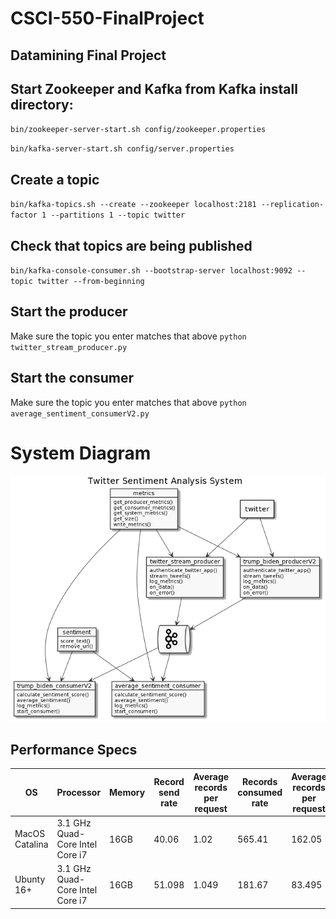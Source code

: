 # CSCI-550-FinalProject
## Datamining Final Project

## Start Zookeeper and Kafka from Kafka install directory:
`bin/zookeeper-server-start.sh config/zookeeper.properties`

`bin/kafka-server-start.sh config/server.properties`

## Create a topic
`bin/kafka-topics.sh --create --zookeeper localhost:2181 --replication-factor 1 --partitions 1 --topic twitter`

## Check that topics are being published
`bin/kafka-console-consumer.sh --bootstrap-server localhost:9092 --topic twitter --from-beginning`

## Start the producer
Make sure the topic you enter matches that above
`python twitter_stream_producer.py`

## Start the consumer
Make sure the topic you enter matches that above
`python average_sentiment_consumerV2.py`

# System Diagram
![image](system.png)


## Performance Specs
| OS             | Processor                       | Memory | Record send rate | Average records per request | Records consumed rate | Average records per request |
| -------------- | ------------------------------- | ------ | ---------------- | --------------------------- | --------------------- | --------------------------- |
| MacOS Catalina | 3.1 GHz Quad-Core Intel Core i7 | 16GB   | 40.06            | 1.02                        | 565.41                | 162.05                      |
| Ubunty 16+     | 3.1 GHz Quad-Core Intel Core i7 | 16GB   | 51.098           | 1.049                       | 181.67                | 83.495                      |